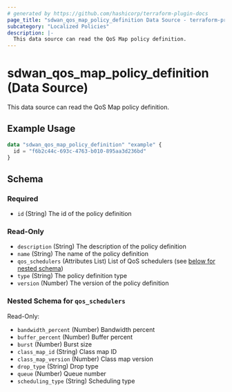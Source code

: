 ```yaml
---
# generated by https://github.com/hashicorp/terraform-plugin-docs
page_title: "sdwan_qos_map_policy_definition Data Source - terraform-provider-sdwan"
subcategory: "Localized Policies"
description: |-
  This data source can read the QoS Map policy definition.
---
```


# sdwan_qos_map_policy_definition (Data Source)

This data source can read the QoS Map policy definition.

## Example Usage

```terraform
data "sdwan_qos_map_policy_definition" "example" {
  id = "f6b2c44c-693c-4763-b010-895aa3d236bd"
}
```

<!-- schema generated by tfplugindocs -->
## Schema

### Required

- `id` (String) The id of the policy definition

### Read-Only

- `description` (String) The description of the policy definition
- `name` (String) The name of the policy definition
- `qos_schedulers` (Attributes List) List of QoS schedulers (see [below for nested schema](#nestedatt--qos_schedulers))
- `type` (String) The policy definition type
- `version` (Number) The version of the policy definition

<a id="nestedatt--qos_schedulers"></a>
### Nested Schema for `qos_schedulers`

Read-Only:

- `bandwidth_percent` (Number) Bandwidth percent
- `buffer_percent` (Number) Buffer percent
- `burst` (Number) Burst size
- `class_map_id` (String) Class map ID
- `class_map_version` (Number) Class map version
- `drop_type` (String) Drop type
- `queue` (Number) Queue number
- `scheduling_type` (String) Scheduling type


